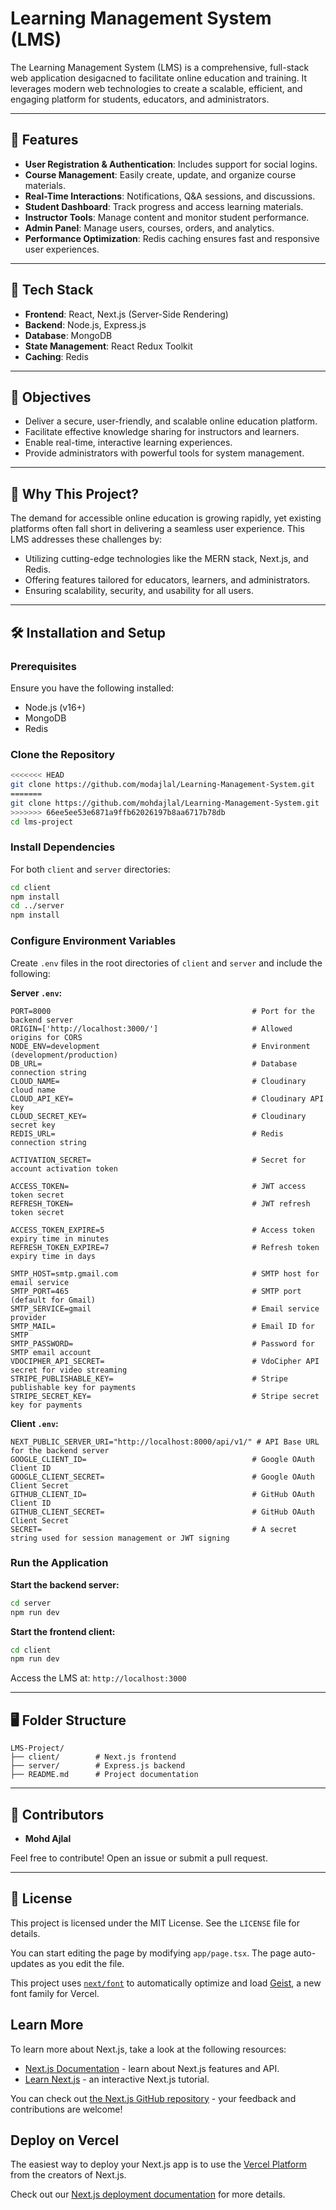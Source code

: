 


# Learning Management System (LMS)

The Learning Management System (LMS) is a comprehensive, full-stack web application desigacned to facilitate online education and training. It leverages modern web technologies to create a scalable, efficient, and engaging platform for students, educators, and administrators.

---

## 🚀 Features

- **User Registration & Authentication**: Includes support for social logins.
- **Course Management**: Easily create, update, and organize course materials.
- **Real-Time Interactions**: Notifications, Q&A sessions, and discussions.
- **Student Dashboard**: Track progress and access learning materials.
- **Instructor Tools**: Manage content and monitor student performance.
- **Admin Panel**: Manage users, courses, orders, and analytics.
- **Performance Optimization**: Redis caching ensures fast and responsive user experiences.

---

## 📂 Tech Stack

- **Frontend**: React, Next.js (Server-Side Rendering)
- **Backend**: Node.js, Express.js
- **Database**: MongoDB
- **State Management**: React Redux Toolkit
- **Caching**: Redis

---

## 🎯 Objectives

- Deliver a secure, user-friendly, and scalable online education platform.
- Facilitate effective knowledge sharing for instructors and learners.
- Enable real-time, interactive learning experiences.
- Provide administrators with powerful tools for system management.

---

## 🌟 Why This Project?

The demand for accessible online education is growing rapidly, yet existing platforms often fall short in delivering a seamless user experience. This LMS addresses these challenges by:

- Utilizing cutting-edge technologies like the MERN stack, Next.js, and Redis.
- Offering features tailored for educators, learners, and administrators.
- Ensuring scalability, security, and usability for all users.

---

## 🛠️ Installation and Setup

### Prerequisites
Ensure you have the following installed:
- Node.js (v16+)
- MongoDB
- Redis

### Clone the Repository
```bash
<<<<<<< HEAD
git clone https://github.com/modajlal/Learning-Management-System.git
=======
git clone https://github.com/mohdajlal/Learning-Management-System.git
>>>>>>> 66ee5ee53e6871a9ffb62026197b8aa6717b78db
cd lms-project
```

### Install Dependencies
For both `client` and `server` directories:
```bash
cd client
npm install
cd ../server
npm install
```

### Configure Environment Variables
Create `.env` files in the root directories of `client` and `server` and include the following:

**Server `.env`:**
```
PORT=8000                                             # Port for the backend server
ORIGIN=['http://localhost:3000/']                     # Allowed origins for CORS
NODE_ENV=development                                  # Environment (development/production)
DB_URL=                                               # Database connection string
CLOUD_NAME=                                           # Cloudinary cloud name
CLOUD_API_KEY=                                        # Cloudinary API key
CLOUD_SECRET_KEY=                                     # Cloudinary secret key
REDIS_URL=                                            # Redis connection string

ACTIVATION_SECRET=                                    # Secret for account activation token

ACCESS_TOKEN=                                         # JWT access token secret
REFRESH_TOKEN=                                        # JWT refresh token secret

ACCESS_TOKEN_EXPIRE=5                                 # Access token expiry time in minutes
REFRESH_TOKEN_EXPIRE=7                                # Refresh token expiry time in days

SMTP_HOST=smtp.gmail.com                              # SMTP host for email service
SMTP_PORT=465                                         # SMTP port (default for Gmail)
SMTP_SERVICE=gmail                                    # Email service provider
SMTP_MAIL=                                            # Email ID for SMTP
SMTP_PASSWORD=                                        # Password for SMTP email account
VDOCIPHER_API_SECRET=                                 # VdoCipher API secret for video streaming
STRIPE_PUBLISHABLE_KEY=                               # Stripe publishable key for payments
STRIPE_SECRET_KEY=                                    # Stripe secret key for payments
```

**Client `.env`:**
```
NEXT_PUBLIC_SERVER_URI="http://localhost:8000/api/v1/" # API Base URL for the backend server
GOOGLE_CLIENT_ID=                                     # Google OAuth Client ID
GOOGLE_CLIENT_SECRET=                                 # Google OAuth Client Secret
GITHUB_CLIENT_ID=                                     # GitHub OAuth Client ID
GITHUB_CLIENT_SECRET=                                 # GitHub OAuth Client Secret
SECRET=                                               # A secret string used for session management or JWT signing
```

### Run the Application
**Start the backend server:**
```bash
cd server
npm run dev
```

**Start the frontend client:**
```bash
cd client
npm run dev
```

Access the LMS at: `http://localhost:3000`

---

## 🖥️ Folder Structure

```plaintext
LMS-Project/
├── client/        # Next.js frontend
├── server/        # Express.js backend
├── README.md      # Project documentation
```

---

## 🤝 Contributors

- **Mohd Ajlal** 

Feel free to contribute! Open an issue or submit a pull request.

---

## 📄 License

This project is licensed under the MIT License. See the `LICENSE` file for details.


You can start editing the page by modifying `app/page.tsx`. The page auto-updates as you edit the file.

This project uses [`next/font`](https://nextjs.org/docs/app/building-your-application/optimizing/fonts) to automatically optimize and load [Geist](https://vercel.com/font), a new font family for Vercel.

## Learn More

To learn more about Next.js, take a look at the following resources:

- [Next.js Documentation](https://nextjs.org/docs) - learn about Next.js features and API.
- [Learn Next.js](https://nextjs.org/learn) - an interactive Next.js tutorial.

You can check out [the Next.js GitHub repository](https://github.com/vercel/next.js) - your feedback and contributions are welcome!

## Deploy on Vercel

The easiest way to deploy your Next.js app is to use the [Vercel Platform](https://vercel.com/new?utm_medium=default-template&filter=next.js&utm_source=create-next-app&utm_campaign=create-next-app-readme) from the creators of Next.js.

Check out our [Next.js deployment documentation](https://nextjs.org/docs/app/building-your-application/deploying) for more details.